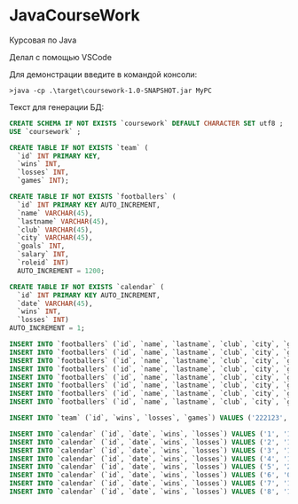 # JavaCourseWork
Курсовая по Java

Делал с помощью VSCode

Для демонстрации введите в командой консоли:

```>java -cp .\target\coursework-1.0-SNAPSHOT.jar MyPC```

Текст для генерации БД:

```SQL
CREATE SCHEMA IF NOT EXISTS `coursework` DEFAULT CHARACTER SET utf8 ;
USE `coursework` ;

CREATE TABLE IF NOT EXISTS `team` (
  `id` INT PRIMARY KEY,
  `wins` INT,
  `losses` INT,
  `games` INT);

CREATE TABLE IF NOT EXISTS `footballers` (
  `id` INT PRIMARY KEY AUTO_INCREMENT,
  `name` VARCHAR(45),
  `lastname` VARCHAR(45),
  `club` VARCHAR(45),
  `city` VARCHAR(45),
  `goals` INT,
  `salary` INT,
  `roleid` INT)
  AUTO_INCREMENT = 1200;

CREATE TABLE IF NOT EXISTS `calendar` (
  `id` INT PRIMARY KEY AUTO_INCREMENT,
  `date` VARCHAR(45),
  `wins` INT,
  `losses` INT)
AUTO_INCREMENT = 1;

INSERT INTO `footballers` (`id`, `name`, `lastname`, `club`, `city`, `goals`, `salary`, `roleid`) VALUES ('1200', 'Билли', 'Херрингтон', 'ЦСКА', 'Москва', '2', '10000', '0');
INSERT INTO `footballers` (`id`, `name`, `lastname`, `club`, `city`, `goals`, `salary`, `roleid`) VALUES ('1201', 'Антон', 'Чехов', 'Зенит', 'Санкт-Петербург', '3', '12000', '0');
INSERT INTO `footballers` (`id`, `name`, `lastname`, `club`, `city`, `goals`, `salary`, `roleid`) VALUES ('1202', 'Игорь', 'Прихожин', 'ЦСКА', 'Екатеринбург', '4', '14000', '1');
INSERT INTO `footballers` (`id`, `name`, `lastname`, `club`, `city`, `goals`, `salary`, `roleid`) VALUES ('1203', 'Семен', 'Пахомов', 'Спартак', 'Красноярск', '5', '16000', '1');
INSERT INTO `footballers` (`id`, `name`, `lastname`, `club`, `city`, `goals`, `salary`, `roleid`) VALUES ('1204', 'Андрей', 'Парещенков', 'Динамо', 'Вильнюс', '6', '18000', '2');
INSERT INTO `footballers` (`id`, `name`, `lastname`, `club`, `city`, `goals`, `salary`, `roleid`) VALUES ('1205', 'Гай', 'Юлий', 'СПКР', 'Рим', '7', '20000', '2');
INSERT INTO `footballers` (`id`, `name`, `lastname`, `club`, `city`, `goals`, `salary`, `roleid`) VALUES ('1206', 'Иван', 'Любимов', 'ЦСКА', 'Торжков', '8', '22000', '3');
INSERT INTO `footballers` (`id`, `name`, `lastname`, `club`, `city`, `goals`, `salary`, `roleid`) VALUES ('1207', 'Арнольд', 'Шварцниггер', 'Зенит', 'Минск', '9', '24000', '3');

INSERT INTO `team` (`id`, `wins`, `losses`, `games`) VALUES ('222123', '3', '2', '7');

INSERT INTO `calendar` (`id`, `date`, `wins`, `losses`) VALUES ('1', '12.02.1973', '0', '1');
INSERT INTO `calendar` (`id`, `date`, `wins`, `losses`) VALUES ('2', '14.02.1973', '2', '3');
INSERT INTO `calendar` (`id`, `date`, `wins`, `losses`) VALUES ('3', '16.02.1973', '4', '2');
INSERT INTO `calendar` (`id`, `date`, `wins`, `losses`) VALUES ('4', '19.02.1973', '3', '3');
INSERT INTO `calendar` (`id`, `date`, `wins`, `losses`) VALUES ('5', '27.02.1973', '4', '0');
INSERT INTO `calendar` (`id`, `date`, `wins`, `losses`) VALUES ('6', '02.03.1973', '2', '1');
INSERT INTO `calendar` (`id`, `date`, `wins`, `losses`) VALUES ('7', '12.03.1973', '1', '3');
INSERT INTO `calendar` (`id`, `date`, `wins`, `losses`) VALUES ('8', '14.03.1973', '2', '2');
```
